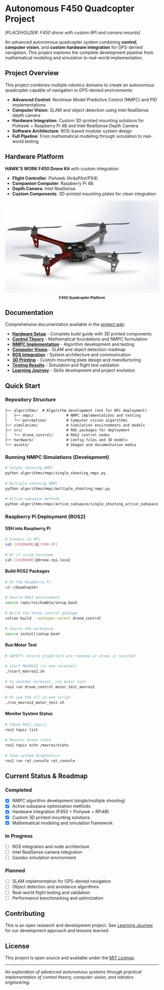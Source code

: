 # Autonomous F450 Quadcopter Project

*[PLACEHOLDER: F450 drone with custom RPi and camera mounts]*

An advanced autonomous quadcopter system combining **control**, **computer vision**, and **custom hardware integration** for GPS-denied navigation. This project explores the complete development pipeline from mathematical modeling and simulation to real-world implementation.
## Project Overview

This project combines multiple robotics domains to create an autonomous quadcopter capable of navigation in GPS-denied environments:

- **Advanced Control**: Nonlinear Model Predictive Control (NMPC) and PID implementations
- **Computer Vision**: SLAM and object detection using Intel RealSense depth camera  
- **Hardware Integration**: Custom 3D-printed mounting solutions for Pixhawk + Raspberry Pi 4B and Intel RealSense Depth Camera
- **Software Architecture**: ROS-based modular system design
- **Full Pipeline**: From mathematical modeling through simulation to real-world testing

## Hardware Platform

**HAWK'S WORK F450 Drone Kit** with custom integration:
- **Flight Controller**: Pixhawk (ArduPilot/PX4)
- **Companion Computer**: Raspberry Pi 4B
- **Depth Camera**: Intel RealSense
- **Custom Components**: 3D-printed mounting plates for clean integration

<div align="center">
  <img src="assets/model.PNG" alt="F450 Quadcopter 3D Model" height="300"><br>
  <sub><b>F450 Quadcopter Platform</b></sub>
</div>

## Documentation

Comprehensive documentation available in the [project wiki](../../../wiki):

- **[Hardware Setup](../../../wiki/Hardware-Setup)** - Complete build guide with 3D printed components
- **[Control Theory](../../../wiki/Control-Theory)** - Mathematical foundations and NMPC formulation  
- **[NMPC Implementation](../../../wiki/NMPC-Implementation)** - Algorithm development and testing
- **[Computer Vision](../../../wiki/Computer-Vision)** - SLAM and object detection roadmap
- **[ROS Integration](../../../wiki/ROS-Integration)** - System architecture and communication
- **[3D Printing](../../../wiki/3D-Printing)** - Custom mounting plate design and manufacturing
- **[Testing Results](../../../wiki/Testing-Results)** - Simulation and flight test validation
- **[Learning Journey](../../../wiki/Learning-Journey)** - Skills development and project evolution

## Quick Start

### Repository Structure
```
├── algorithms/  # Algorithm development (not for RPi deployment)
│   ├── nmpc/               # NMPC implementations and testing
│   └── perception/         # Computer vision algorithms
├── simulation/             # Simulation environments and models
├── src/                    # ROS packages for deployment
│   └── drone_control/      # ROS2 control nodes
├── hardware/               # Config files and 3D models
└── assets/                 # Images and documentation media
```

### Running NMPC Simulations (Development)
```bash
# Single shooting NMPC
python algorithms/nmpc/single_shooting_nmpc.py

# Multiple shooting NMPC  
python algorithms/nmpc/multiple_shooting_nmpc.py

# Active subspace methods
python algorithms/nmpc/active_subspace/single_shooting_active_subspace.py
```

### Raspberry Pi Deployment (ROS2)

#### SSH into Raspberry Pi
```bash
# Connect to RPi
ssh [USERNAME]@[YOUR-IP]

# Or if using hostname
ssh [USERNAME]@drone-rpi.local
```

#### Build ROS2 Packages
```bash
# On the Raspberry Pi
cd ~/Quadcopter

# Source ROS2 environment
source /opt/ros/humble/setup.bash

# Build the drone control package
colcon build --packages-select drone_control

# Source the workspace
source install/setup.bash
```

#### Run Motor Test
```bash
# SAFETY: Ensure propellers are removed or drone is secured!

# Start MAVROS2 (in one terminal)
./start_mavros2.sh

# In another terminal, run motor test
ros2 run drone_control motor_test_mavros2

# Or use the all-in-one script
./run_mavros2_motor_test.sh
```

#### Monitor System Status
```bash
# Check ROS2 topics
ros2 topic list

# Monitor drone state
ros2 topic echo /mavros/state

# View system diagnostics
ros2 run rqt_console rqt_console
```

## Current Status & Roadmap

### Completed
- [x] NMPC algorithm development (single/multiple shooting)
- [x] Active subspace optimization methods
- [x] Hardware integration (F450 + Pixhawk + RPi4B)
- [x] Custom 3D printed mounting solutions
- [x] Mathematical modeling and simulation framework

### In Progress  
- [ ] ROS integration and node architecture
- [ ] Intel RealSense camera integration
- [ ] Gazebo simulation environment

### Planned
- [ ] SLAM implementation for GPS-denied navigation
- [ ] Object detection and avoidance algorithms
- [ ] Real-world flight testing and validation
- [ ] Performance benchmarking and optimization

## Contributing

This is an open research and development project. See [Learning Journey](../../../wiki/Learning-Journey) for our development approach and lessons learned.

## License

This project is open source and available under the [MIT License](LICENSE).

---

*An exploration of advanced autonomous systems through practical implementation of control theory, computer vision, and robotics engineering.*
